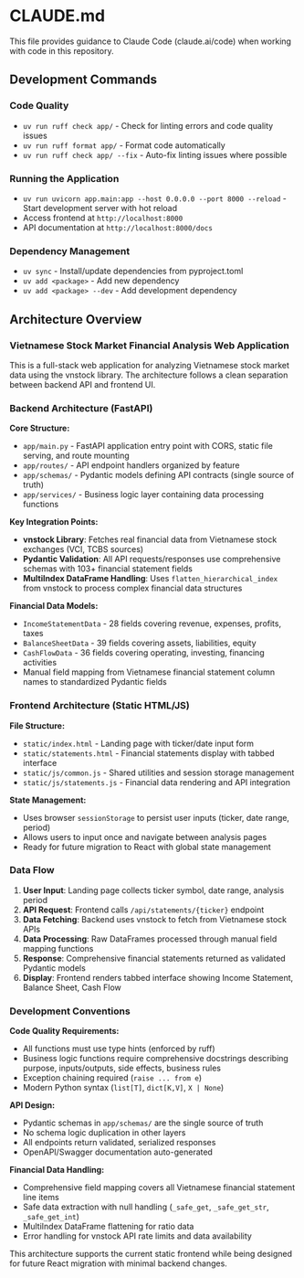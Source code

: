 # CLAUDE.md

This file provides guidance to Claude Code (claude.ai/code) when working with code in this repository.

## Development Commands

### Code Quality
- `uv run ruff check app/` - Check for linting errors and code quality issues
- `uv run ruff format app/` - Format code automatically  
- `uv run ruff check app/ --fix` - Auto-fix linting issues where possible

### Running the Application
- `uv run uvicorn app.main:app --host 0.0.0.0 --port 8000 --reload` - Start development server with hot reload
- Access frontend at `http://localhost:8000`
- API documentation at `http://localhost:8000/docs`

### Dependency Management
- `uv sync` - Install/update dependencies from pyproject.toml
- `uv add <package>` - Add new dependency
- `uv add <package> --dev` - Add development dependency

## Architecture Overview

### Vietnamese Stock Market Financial Analysis Web Application

This is a full-stack web application for analyzing Vietnamese stock market data using the vnstock library. The architecture follows a clean separation between backend API and frontend UI.

### Backend Architecture (FastAPI)

**Core Structure:**
- `app/main.py` - FastAPI application entry point with CORS, static file serving, and route mounting
- `app/routes/` - API endpoint handlers organized by feature
- `app/schemas/` - Pydantic models defining API contracts (single source of truth)
- `app/services/` - Business logic layer containing data processing functions

**Key Integration Points:**
- **vnstock Library**: Fetches real financial data from Vietnamese stock exchanges (VCI, TCBS sources)
- **Pydantic Validation**: All API requests/responses use comprehensive schemas with 103+ financial statement fields
- **MultiIndex DataFrame Handling**: Uses `flatten_hierarchical_index` from vnstock to process complex financial data structures

**Financial Data Models:**
- `IncomeStatementData` - 28 fields covering revenue, expenses, profits, taxes
- `BalanceSheetData` - 39 fields covering assets, liabilities, equity
- `CashFlowData` - 36 fields covering operating, investing, financing activities
- Manual field mapping from Vietnamese financial statement column names to standardized Pydantic fields

### Frontend Architecture (Static HTML/JS)

**File Structure:**
- `static/index.html` - Landing page with ticker/date input form
- `static/statements.html` - Financial statements display with tabbed interface
- `static/js/common.js` - Shared utilities and session storage management
- `static/js/statements.js` - Financial data rendering and API integration

**State Management:**
- Uses browser `sessionStorage` to persist user inputs (ticker, date range, period)
- Allows users to input once and navigate between analysis pages
- Ready for future migration to React with global state management

### Data Flow

1. **User Input**: Landing page collects ticker symbol, date range, analysis period
2. **API Request**: Frontend calls `/api/statements/{ticker}` endpoint
3. **Data Fetching**: Backend uses vnstock to fetch from Vietnamese stock APIs
4. **Data Processing**: Raw DataFrames processed through manual field mapping functions
5. **Response**: Comprehensive financial statements returned as validated Pydantic models
6. **Display**: Frontend renders tabbed interface showing Income Statement, Balance Sheet, Cash Flow

### Development Conventions

**Code Quality Requirements:**
- All functions must use type hints (enforced by ruff)
- Business logic functions require comprehensive docstrings describing purpose, inputs/outputs, side effects, business rules
- Exception chaining required (`raise ... from e`)
- Modern Python syntax (`list[T]`, `dict[K,V]`, `X | None`)

**API Design:**
- Pydantic schemas in `app/schemas/` are the single source of truth
- No schema logic duplication in other layers
- All endpoints return validated, serialized responses
- OpenAPI/Swagger documentation auto-generated

**Financial Data Handling:**
- Comprehensive field mapping covers all Vietnamese financial statement line items
- Safe data extraction with null handling (`_safe_get`, `_safe_get_str`, `_safe_get_int`)
- MultiIndex DataFrame flattening for ratio data
- Error handling for vnstock API rate limits and data availability

This architecture supports the current static frontend while being designed for future React migration with minimal backend changes.